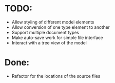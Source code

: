 
# TODO:
* Allow styling of different model elements
* Allow conversion of one type element to another
* Support multiple document types
* Make auto-save work for simple file interface
* Interact with a tree view of the model


# Done:
* Refactor for the locations of the source files
